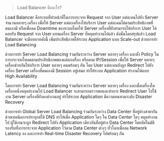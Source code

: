 >Load Balancer คืออะไร?

Load Balancer คือระบบที่ทำหน้าที่ในการกระจาย Request จาก User แต่ละคนไปยัง Server จำนวนหลายๆ เครื่อง เพื่อให้ Server แต่ละเครื่องให้บริการ User แต่ละคนได้ตามประสิทธิภาพที่ตนเองมี หรือเพื่อลด Downtime ของระบบโดยให้ Server เครื่องที่ยังสามารถให้บริการ User ได้คอยรับ Request จาก User แทนเครื่อง Server ที่หยุดทำงานไปแล้ว ดังนั้นโดยสรุปแล้ว Load Balancer จะมีบทบาทดังนี้
เพิ่มประสิทธิภาพให้ระบบ Application แบบ Scale-out ด้วยการทำ Load Balancing

ด้วยการทำ Server Load Balancing ร่วมกันระหว่าง Server หลายๆ เครื่อง และตั้ง Policy ในการกระจายโหลดตามประสิทธิภาพของแต่ละเครื่อง หรือตาม IP/Session เพื่อให้ Server หลายๆ เครื่องช่วยกันให้บริการ User หลายๆ คนพร้อมๆ กัน โดย User แต่ละคนยังถูก Redirect ไปยังเครื่อง Server เครื่องที่ตนเองมี Session อยู่เสมอ
ทำให้ระบบ Application ทำงานได้แบบ High Availability

โดยการทำ Server Load Balancing ร่วมกันระหว่าง Server หลายๆ เครื่อง และเมื่อเครื่องใดเครื่องหนึ่งหยุดทำงานไป Load Balancer จะสามารถตรวจพบและทำการ Redirect User ไปใช้งาน Server เครื่องที่ยังคงทำงานอยู่
ทำให้ระบบ Application มีความทนทานระดับ Disaster Recovery

ด้วยการทำ Global Server Load Balancing ร่วมกันระหว่าง Data Center ที่อยู่ต่างสาขากันด้วยเทคนิคการประยุกต์ใช้ DNS ทำให้เมื่อ Application ใดๆ ใน Data Center ใดๆ หยุดทำงานไป ผู้ใช้งานจะถูก Redirect ไปยัง Application เดียวกันที่อยู่ต่าง Data Center โดยอัตโนมัติ รองรับทั้งการกระจาย Application ไว้ตาม Data Center ต่างๆ ทั่วโลกเพื่อลด Network Latency ลง และการทำ Real-time Disaster Recovery ไปพร้อมๆ กัน
